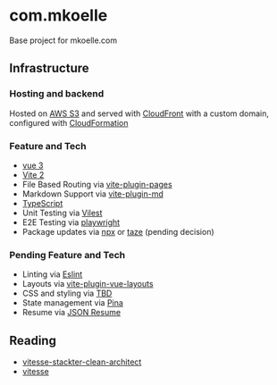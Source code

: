 # com.mkoelle

Base project for mkoelle.com

## Infrastructure

### Hosting and backend

Hosted on [AWS S3](https://aws.amazon.com/s3) and served with [CloudFront](https://aws.amazon.com/cloudfront) with a custom domain, configured with [CloudFormation](https://aws.amazon.com/cloudformation)

### Feature and Tech

- [vue 3](https://vuejs.org)
- [Vite 2](https://vitejs.dev)
- File Based Routing via [vite-plugin-pages](https://github.com/hannoeru/vite-plugin-pages)
- Markdown Support via [vite-plugin-md](https://github.com/antfu/vite-plugin-md)
- [TypeScript](https://www.typescriptlang.org)
- Unit Testing via [Vilest](https://vitest.dev)
- E2E Testing via [playwright](https://playwright.dev)
- Package updates via [npx](https://github.com/raineorshine/npm-check-updates) or [taze](https://github.com/antfu/taze) (pending decision)

### Pending Feature and Tech

- Linting via [Eslint](https://eslint.org)
- Layouts via [vite-plugin-vue-layouts](https://github.com/johncampionjr/vite-plugin-vue-layouts)
- CSS and styling via [TBD](#)
- State management via [Pina](https://pinia.vuejs.org)
- Resume via [JSON Resume](https://jsonresume.org/)

## Reading

- [vitesse-stackter-clean-architect](https://github.com/shamscorner/vitesse-stackter-clean-architect)
- [vitesse](https://github.com/antfu/vitesse)
